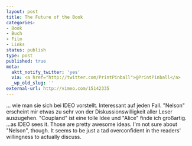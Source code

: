 ```yaml
---
layout: post
title: The Future of the Book
categories:
- Book
- Buch
- Film
- Links
status: publish
type: post
published: true
meta:
  aktt_notify_twitter: 'yes'
  via: <a href="http://twitter.com/PrintPinball">@PrintPinball</a>
  _wp_old_slug: ''
external-url: http://vimeo.com/15142335
---
```

... wie man sie sich bei IDEO vorstellt. Interessant auf jeden Fall. "Nelson" erscheint mir etwas zu sehr von der Diskussionswilligkeit aller Leser auszugehen. "Coupland" ist eine tolle Idee und "Alice" finde ich großartig.
<span class="en">...as IDEO sees it. Those are pretty awesome ideas. I'm not sure about "Nelson", though. It seems to be just a tad overconfident in the readers' willingness to actually discuss.</span>
